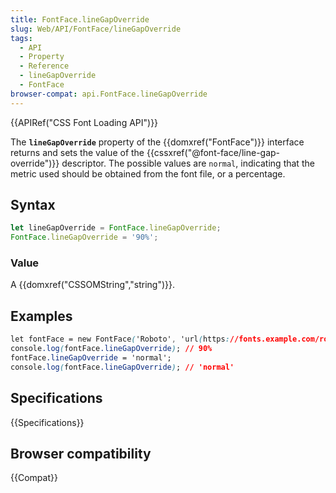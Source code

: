 ```yaml
---
title: FontFace.lineGapOverride
slug: Web/API/FontFace/lineGapOverride
tags:
  - API
  - Property
  - Reference
  - lineGapOverride
  - FontFace
browser-compat: api.FontFace.lineGapOverride
---
```

{{APIRef("CSS Font Loading API")}}

The **`lineGapOverride`** property of the {{domxref("FontFace")}} interface returns and sets the value of the {{cssxref("@font-face/line-gap-override")}} descriptor. The possible values are `normal`, indicating that the metric used should be obtained from the font file, or a percentage.

## Syntax

```js
let lineGapOverride = FontFace.lineGapOverride;
FontFace.lineGapOverride = '90%';
```

### Value

A {{domxref("CSSOMString","string")}}.

## Examples

```css
let fontFace = new FontFace('Roboto', 'url(https://fonts.example.com/roboto.woff2)', {'lineGapOverride':'90%'});
console.log(fontFace.lineGapOverride); // 90%
fontFace.lineGapOverride = 'normal';
console.log(fontFace.lineGapOverride); // 'normal'
```

## Specifications

{{Specifications}}

## Browser compatibility

{{Compat}}

